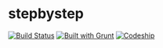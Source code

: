 stepbystep
==========

[![Build Status](https://travis-ci.org/imyelo/stepbystep.png?branch=master)](https://travis-ci.org/imyelo/stepbystep)
[![Built with Grunt](https://cdn.gruntjs.com/builtwith.png)](http://gruntjs.com/)
[![Codeship](https://www.codeship.io/projects/72898f50-7755-0131-7367-0ac5489b4e8b/status)](https://www.codeship.io/projects/14010)
